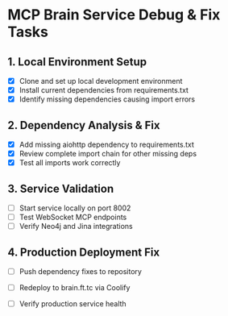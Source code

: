 # MCP Brain Service Debug & Fix Tasks

## 1. Local Environment Setup
- [x] Clone and set up local development environment
- [x] Install current dependencies from requirements.txt
- [x] Identify missing dependencies causing import errors

## 2. Dependency Analysis & Fix
- [x] Add missing aiohttp dependency to requirements.txt
- [x] Review complete import chain for other missing deps
- [x] Test all imports work correctly

## 3. Service Validation
- [ ] Start service locally on port 8002
- [ ] Test WebSocket MCP endpoints
- [ ] Verify Neo4j and Jina integrations

## 4. Production Deployment Fix
- [ ] Push dependency fixes to repository
- [ ] Redeploy to brain.ft.tc via Coolify
- [ ] Verify production service health


